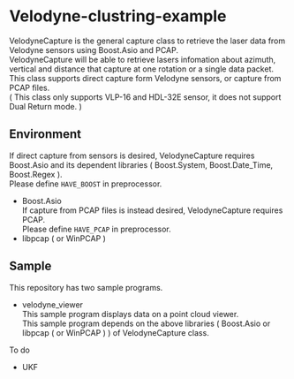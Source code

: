 Velodyne-clustring-example
===============

VelodyneCapture is the general capture class to retrieve the laser data from Velodyne sensors using Boost.Asio and PCAP.  
VelodyneCapture will be able to retrieve lasers infomation about azimuth, vertical and distance that capture at one rotation or a single data packet.  
This class supports direct capture form Velodyne sensors, or capture from PCAP files.  
( This class only supports VLP-16 and HDL-32E sensor, it does not support Dual Return mode. )  


Environment
-----------
If direct capture from sensors is desired, VelodyneCapture requires Boost.Asio and its dependent libraries ( Boost.System, Boost.Date_Time, Boost.Regex ).  
Please define <code>HAVE_BOOST</code> in preprocessor.  
* Boost.Asio  
If capture from PCAP files is instead desired, VelodyneCapture requires PCAP.  
Please define <code>HAVE_PCAP</code> in preprocessor.  
* libpcap ( or WinPCAP )  


Sample
------
This repository has two sample programs.  

* velodyne_viewer  
  This sample program displays data on a point cloud viewer.  
  This sample program depends on the above libraries ( Boost.Asio or libpcap ( or WinPCAP ) ) of VelodyneCapture class.  


To do
* UKF